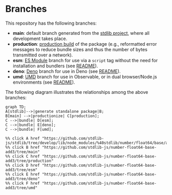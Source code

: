 <!--

@license Apache-2.0

Copyright (c) 2022 The Stdlib Authors.

Licensed under the Apache License, Version 2.0 (the "License");
you may not use this file except in compliance with the License.
You may obtain a copy of the License at

    http://www.apache.org/licenses/LICENSE-2.0

Unless required by applicable law or agreed to in writing, software
distributed under the License is distributed on an "AS IS" BASIS,
WITHOUT WARRANTIES OR CONDITIONS OF ANY KIND, either express or implied.
See the License for the specific language governing permissions and
limitations under the License.

-->

# Branches

This repository has the following branches:

-   **main**: default branch generated from the [stdlib project][stdlib-url], where all development takes place.
-   **production**: [production build][production-url] of the package (e.g., reformatted error messages to reduce bundle sizes and thus the number of bytes transmitted over a network).
-   **esm**: [ES Module][esm-url] branch for use via a `script` tag without the need for installation and bundlers (see [README][esm-readme]).
-   **deno**: [Deno][deno-url] branch for use in Deno (see [README][deno-readme]).
-   **umd**: [UMD][umd-url] branch for use in Observable, or in dual browser/Node.js environments (see [README][umd-readme]).

The following diagram illustrates the relationships among the above branches:

```mermaid
graph TD;
A[stdlib]-->|generate standalone package|B;
B[main] -->|productionize| C[production];
C -->|bundle| D[esm];
C -->|bundle| E[deno];
C -->|bundle| F[umd];

%% click A href "https://github.com/stdlib-js/stdlib/tree/develop/lib/node_modules/%40stdlib/number/float64/base/add3"
%% click B href "https://github.com/stdlib-js/number-float64-base-add3/tree/main"
%% click C href "https://github.com/stdlib-js/number-float64-base-add3/tree/production"
%% click D href "https://github.com/stdlib-js/number-float64-base-add3/tree/esm"
%% click E href "https://github.com/stdlib-js/number-float64-base-add3/tree/deno"
%% click F href "https://github.com/stdlib-js/number-float64-base-add3/tree/umd"
```

[stdlib-url]: https://github.com/stdlib-js/stdlib/tree/develop/lib/node_modules/%40stdlib/number/float64/base/add3
[production-url]: https://github.com/stdlib-js/number-float64-base-add3/tree/production
[deno-url]: https://github.com/stdlib-js/number-float64-base-add3/tree/deno
[deno-readme]: https://github.com/stdlib-js/number-float64-base-add3/blob/deno/README.md
[umd-url]: https://github.com/stdlib-js/number-float64-base-add3/tree/umd
[umd-readme]: https://github.com/stdlib-js/number-float64-base-add3/blob/umd/README.md
[esm-url]: https://github.com/stdlib-js/number-float64-base-add3/tree/esm
[esm-readme]: https://github.com/stdlib-js/number-float64-base-add3/blob/esm/README.md